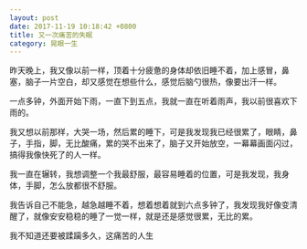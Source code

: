 ```yaml
---
layout: post
date: 2017-11-19 10:18:42 +0800
title: 又一次痛苦的失眠
category: 晃眼一生
---
```


昨天晚上，我又像以前一样，顶着十分疲惫的身体却依旧睡不着，加上感冒，鼻塞，脑子一片空白，却又感觉在想些什么，感觉后脑勺很热，像要出汗一样。

一点多钟，外面开始下雨，一直下到五点，我就一直在听着雨声，我以前很喜欢下雨的。

我又想以前那样，大哭一场，然后累的睡下，可是我发现我已经很累了，眼睛，鼻子，手指，脚，无比酸痛，累的哭不出来了，脑子又开始放空，一幕幕画面闪过，搞得我像快死了的人一样。

我一直在辗转，我想调整一个我最舒服，最容易睡着的位置，可是我发现，我身体，手脚，怎么放都很不舒服。

我告诉自己不能急，越急越睡不着，想着想着就到六点多钟了，我发现我好像变清醒了，就像安安稳稳的睡了一觉一样，就是还是感觉很累，无比的累。

我不知道还要被蹂躏多久，这痛苦的人生